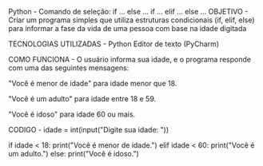 Python - Comando de seleção: if ... else ... 
					    if ... elif ... else ...
OBJETIVO - 
Criar um programa simples que utiliza estruturas condicionais (if, elif, else) para informar a fase da vida de uma pessoa com base na idade digitada

TECNOLOGIAS UTILIZADAS - 
Python 
Editor de texto (PyCharm)

COMO FUNCIONA - 
O usuário informa sua idade, e o programa responde com uma das seguintes mensagens:

"Você é menor de idade" para idade menor que 18.

"Você é um adulto" para idade entre 18 e 59.

"Você é idoso" para idade 60 ou mais.

CODIGO - 
idade = int(input("Digite sua idade: "))

if idade < 18:
    print("Você é menor de idade.")
elif idade < 60:
    print("Você é um adulto.")
else:
    print("Você é idoso.")
